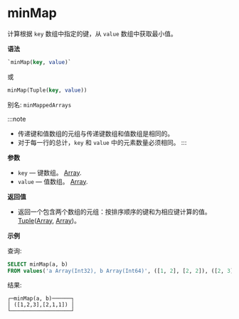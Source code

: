 
# minMap

计算根据 `key` 数组中指定的键，从 `value` 数组中获取最小值。

**语法**

```sql
`minMap(key, value)`
```
或
```sql
minMap(Tuple(key, value))
```

别名: `minMappedArrays`

:::note
- 传递键和值数组的元组与传递键数组和值数组是相同的。
- 对于每一行的总计，`key` 和 `value` 中的元素数量必须相同。
:::

**参数**

- `key` — 键数组。 [Array](../../data-types/array.md).
- `value` — 值数组。 [Array](../../data-types/array.md).

**返回值**

- 返回一个包含两个数组的元组：按排序顺序的键和为相应键计算的值。 [Tuple](../../data-types/tuple.md)([Array](../../data-types/array.md), [Array](../../data-types/array.md))。

**示例**

查询:

```sql
SELECT minMap(a, b)
FROM values('a Array(Int32), b Array(Int64)', ([1, 2], [2, 2]), ([2, 3], [1, 1]))
```

结果:

```text
┌─minMap(a, b)──────┐
│ ([1,2,3],[2,1,1]) │
└───────────────────┘
```
